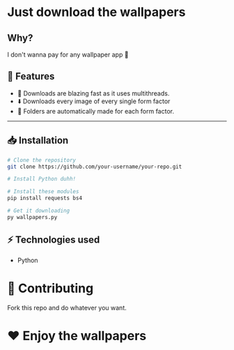 # Just download the wallpapers

## Why?
I don't wanna pay for any wallpaper app 🙂

## 🚀 Features

- 💨 Downloads are blazing fast as it uses multithreads.
- ⬇️ Downloads every image of every single form factor
- 📁 Folders are automatically made for each form factor.

---


## 📥 Installation


```bash
# Clone the repository
git clone https://github.com/your-username/your-repo.git

# Install Python duhh!

# Install these modules
pip install requests bs4

# Get it downloading
py wallpapers.py

```
## ⚡ Technologies used
- Python

# 🤝 Contributing
Fork this repo and do whatever you want.

# ❤️ Enjoy the wallpapers

